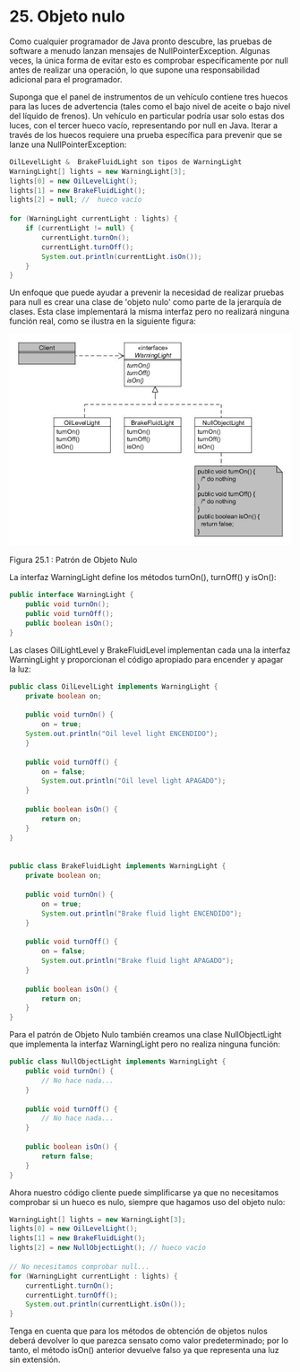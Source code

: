 # 25. Objeto nulo

Como cualquier programador de Java pronto descubre, las pruebas de software a menudo lanzan mensajes de NullPointerException. Algunas veces, la única forma de evitar esto es comprobar específicamente por null antes de realizar una operación, lo que supone una responsabilidad adicional para el programador.

Suponga que el panel de instrumentos de un vehículo contiene tres huecos para las luces de advertencia (tales como el bajo nivel de aceite o bajo nivel del líquido de frenos). Un vehículo en particular podría usar solo estas dos luces, con el tercer hueco vacío, representando por null en Java. Iterar a través de los huecos requiere una prueba específica para prevenir que se lanze una NullPointerException:

```java
OilLevelLight &  BrakeFluidLight son tipos de WarningLight
WarningLight[] lights = new WarningLight[3];
lights[0] = new OilLevelLight();
lights[1] = new BrakeFluidLight();
lights[2] = null; //  hueco vacío

for (WarningLight currentLight : lights) {
    if (currentLight != null) {
        currentLight.turnOn();
        currentLight.turnOff();
        System.out.println(currentLight.isOn());
    }
}
```
Un enfoque que puede ayudar a prevenir la necesidad de realizar pruebas para null es crear una clase de 'objeto nulo' como parte de la jerarquía de clases. Esta clase implementará la misma interfaz pero no realizará ninguna función real, como se ilustra en la siguiente figura:

![Patrón de Objeto Nulo](../images/000029.jpg)

Figura 25.1 : Patrón de Objeto Nulo

La interfaz WarningLight define los métodos turnOn(), turnOff() y isOn():

```java
public interface WarningLight {
    public void turnOn();
    public void turnOff();
    public boolean isOn();
}
```

Las clases OilLightLevel y BrakeFluidLevel implementan cada una la interfaz WarningLight y proporcionan el código apropiado para encender y apagar la luz:

```java
public class OilLevelLight implements WarningLight {
    private boolean on;
 
    public void turnOn() {
        on = true;
    System.out.println("Oil level light ENCENDIDO");
    }
 
    public void turnOff() {
        on = false;
        System.out.println("Oil level light APAGADO");
    }
   
    public boolean isOn() {
        return on;
    }
}


public class BrakeFluidLight implements WarningLight {
    private boolean on;
 
    public void turnOn() {
        on = true;
        System.out.println("Brake fluid light ENCENDIDO");
    }
 
    public void turnOff() {
        on = false;
        System.out.println("Brake fluid light APAGADO");
    }
   
    public boolean isOn() {
        return on;
    }
}
```

Para el patrón de Objeto Nulo también creamos una clase NullObjectLight que implementa la interfaz WarningLight pero no realiza ninguna función:

```java
public class NullObjectLight implements WarningLight {
    public void turnOn() {
        // No hace nada...
    }
 
    public void turnOff() {
        // No hace nada...
    }
   
    public boolean isOn() {
        return false;
    }
}
```

Ahora nuestro código cliente puede simplificarse ya que no necesitamos comprobar si un hueco es nulo, siempre que hagamos uso del objeto nulo:

```java
WarningLight[] lights = new WarningLight[3];
lights[0] = new OilLevelLight();
lights[1] = new BrakeFluidLight();
lights[2] = new NullObjectLight(); // hueco vacío

// No necesitamos comprobar null...
for (WarningLight currentLight : lights) {
    currentLight.turnOn();
    currentLight.turnOff();
    System.out.println(currentLight.isOn());
}
```

Tenga en cuenta que para los métodos de obtención de objetos nulos deberá devolver lo que parezca sensato como valor predeterminado; por lo tanto, el método isOn() anterior devuelve falso ya que representa una luz sin extensión.

